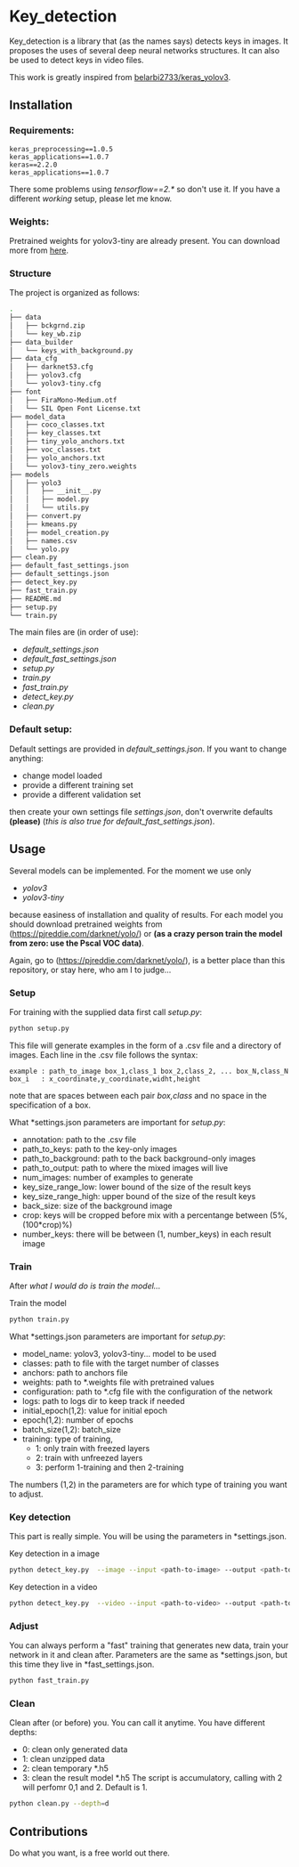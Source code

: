 # Key_detection
Key_detection is a library that (as the names says) detects keys
in images. It proposes the uses of several deep neural networks structures.
It can also be used to detect keys in video files.

This work is greatly inspired from [belarbi2733/keras_yolov3](https://github.com/belarbi2733/keras_yolov3). 

## Installation


### Requirements:
    keras_preprocessing==1.0.5
    keras_applications==1.0.7
    keras==2.2.0
    keras_applications==1.0.7
    
There some problems using _tensorflow==2.*_ so don't use it.
If you have a different _working_ setup, please let me know.


### Weights:
Pretrained weights for yolov3-tiny are already present. You can download
more from [here](https://pjreddie.com/darknet/).


### Structure
The project is organized as follows:
```bash
.
├── data
│   ├── bckgrnd.zip
│   └── key_wb.zip
├── data_builder
│   └── keys_with_background.py
├── data_cfg
│   ├── darknet53.cfg
│   ├── yolov3.cfg
│   └── yolov3-tiny.cfg
├── font
│   ├── FiraMono-Medium.otf
│   └── SIL Open Font License.txt
├── model_data
│   ├── coco_classes.txt
│   ├── key_classes.txt
│   ├── tiny_yolo_anchors.txt
│   ├── voc_classes.txt
│   ├── yolo_anchors.txt
│   └── yolov3-tiny_zero.weights
├── models
│   ├── yolo3
│   │   ├── __init__.py
│   │   ├── model.py
│   │   └── utils.py
│   ├── convert.py
│   ├── kmeans.py
│   ├── model_creation.py
│   ├── names.csv
│   └── yolo.py
├── clean.py
├── default_fast_settings.json
├── default_settings.json
├── detect_key.py
├── fast_train.py
├── README.md
├── setup.py
└── train.py
```

The main files are (in order of use):
* _default_settings.json_
* _default_fast_settings.json_
* _setup.py_
* _train.py_
* _fast_train.py_
* _detect_key.py_
* _clean.py_


### Default setup:
Default settings are provided in _default_settings.json_. If you want to change 
anything:
* change model loaded
* provide a different training set
* provide a different validation set

then create your own settings file _settings.json_, don't overwrite defaults **(please)** 
(_this is also true for default_fast_settings.json_).


## Usage
Several models can be implemented. For the moment we use only

* _yolov3_ 
* _yolov3-tiny_ 

because easiness of installation and quality of results.
For each model you should download pretrained weights from 
(https://pjreddie.com/darknet/yolo/) or **(as a crazy person train the model from
zero: use the Pscal VOC data)**.

Again, go to (https://pjreddie.com/darknet/yolo/), is a better place than this
repository, or stay here, who am I to judge...


### Setup
For training with the supplied data first call _setup.py_:
```bash
python setup.py
```
This file will generate examples in the form of a .csv file and a directory of
images.
Each line in the .csv file follows the syntax:

    example : path_to_image box_1,class_1 box_2,class_2, ... box_N,class_N
    box_i   : x_coordinate,y_coordinate,widht,height 
    
note that are spaces between each pair _box,class_ and no space in the 
specification of a box.

What *settings.json parameters are important for _setup.py_:
* annotation: path to the .csv file
* path_to_keys: path to the key-only images
* path_to_background: path to the back background-only images
* path_to_output: path to where the mixed images will live
* num_images: number of examples to generate
* key_size_range_low: lower bound of the size of the result keys
* key_size_range_high: upper bound of the size of the result keys
* back_size: size of the background image
* crop: keys will be cropped before mix with a percentange between 
    (5%, (100*crop)%)
* number_keys: there will be between (1, number_keys) in each result image 


### Train
After _what I would do is train the model..._

Train the model
```bash
python train.py 
```

What *settings.json parameters are important for _setup.py_:
* model_name: yolov3, yolov3-tiny... model to be used
* classes: path to file with the target number of classes
* anchors: path to anchors file
* weights: path to *.weights file with pretrained values
* configuration: path to *.cfg file with the configuration of the
  network
* logs: path to logs dir to keep track if needed
* initial_epoch(1,2): value for initial epoch
* epoch(1,2): number of epochs
* batch_size(1,2): batch_size
* training: type of training,
    * 1: only train with freezed layers
    * 2: train with unfreezed layers
    * 3: perform 1-training and then 2-training

The numbers (1,2) in the parameters are for which type of training you want to
adjust.    


### Key detection
This part is really simple. You will be using the parameters in *settings.json.

Key detection in a image 
```bash
python detect_key.py  --image --input <path-to-image> --output <path-to-result-image>
```

Key detection in a video
```bash
python detect_key.py  --video --input <path-to-video> --output <path-to-result-video>
```

### Adjust
You can always perform a "fast" training that generates new data, train your
network in it and clean after. Parameters are the same as *settings.json, but
this time they live in *fast_settings.json.
```bash
python fast_train.py 
```


### Clean
Clean after (or before) you. You can call it anytime. You have different depths:
* 0: clean only generated data
* 1: clean unzipped data
* 2: clean temporary *.h5
* 3: clean the result model *.h5
The script is accumulatory, calling with 2 will perfomr 0,1 and 2.
Default is 1.

```bash
python clean.py --depth=d
```

## Contributions
Do what you want, is a free world out there.

